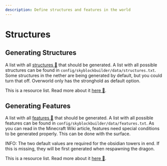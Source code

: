 ```yaml
---
description: Define structures and features in the world
---
```


# Structures
## Generating Structures
A list with all [structures 🔗](https://minecraft.fandom.com/wiki/Generated_structures) that should be generated. A list
with all possible structures can be found in `config/skyblockbuilder/data/structures.txt`. Some structures in the nether
are being generated by default, but you could turn that off. Overworld only has the stronghold as default option.

This is a resource list. Read more about it [here 🔗](https://moddingx.org/libx/org/moddingx/libx/util/data/ResourceList.html#use_resource_lists_in_configs).

## Generating Features
A list with all [features 🔗](https://minecraft.fandom.com/wiki/Configured_feature) that should be generated. A list
with all possible features can be found in `config/skyblockbuilder/data/features.txt`. As you can read in the Minecraft 
Wiki article, features need special conditions to be generated properly. This can be done with the surface.

INFO: The two default values are required for the obsidian towers in end. If this is missing, they will be first 
generated when respawning the dragon.

This is a resource list. Read more about it [here 🔗](https://moddingx.org/libx/org/moddingx/libx/util/data/ResourceList.html#use_resource_lists_in_configs).

